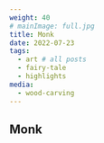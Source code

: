 ```yaml
---
weight: 40
# mainImage: full.jpg
title: Monk
date: 2022-07-23
tags:
  - art # all posts
  - fairy-tale
  - highlights
media:
  - wood-carving
---
```


## Monk
